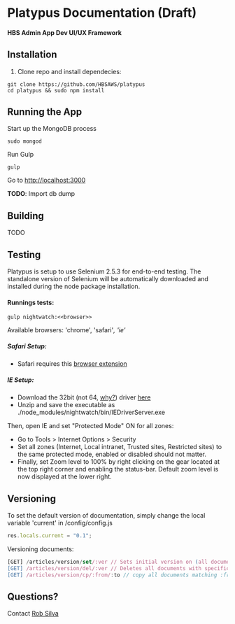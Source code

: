 # Platypus Documentation (Draft)

#### HBS Admin App Dev UI/UX Framework

## Installation
1) Clone repo and install dependecies:
```shell
git clone https://github.com/HBSAWS/platypus
cd platypus && sudo npm install
```

## Running the App
Start up the MongoDB process
```shell
sudo mongod  
```
Run Gulp
```shell
gulp  
```
Go to [http://localhost:3000](http://localhost:3000)

**TODO**: Import db dump

## Building
TODO

## Testing
Platypus is setup to use Selenium 2.5.3 for end-to-end testing. The standalone version of Selenium will be automatically downloaded and installed during the node package installation. 

#### Runnings tests:
```shell
gulp nightwatch:<<browser>> 
```
Available browsers: 'chrome', 'safari'*, 'ie'*

##### Safari Setup:
* Safari requires this [browser extension](http://selenium-release.storage.googleapis.com/index.html?path=2.48/)

##### IE Setup:
* Download the 32bit (not 64, [why?](https://github.com/seleniumhq/selenium-google-code-issue-archive/issues/5116)) driver [here](http://selenium-release.storage.googleapis.com/index.html?path=2.48/)
* Unzip and save the executable as ./node_modules/nightwatch/bin/IEDriverServer.exe

Then, open IE and set "Protected Mode" ON for all zones:
* Go to Tools > Internet Options > Security
* Set all zones (Internet, Local intranet, Trusted sites, Restricted sites) to the same protected mode, enabled or disabled should not matter.
* Finally, set Zoom level to 100% by right clicking on the gear located at the top right corner and enabling the status-bar. Default zoom level is now displayed at the lower right.

## Versioning
To set the default version of documentation, simply change the local variable 'current' in /config/config.js
```javascript
res.locals.current = "0.1";
```
Versioning documents:
```javascript
[GET] /articles/version/set/:ver // Sets initial version on (all documents)
[GET] /articles/version/del/:ver // Deletes all documents with specific version
[GET] /articles/version/cp/:from/:to // copy all documents matching :from, updating version tag to :to
````

## Questions?
Contact [Rob Silva](mailto:rsilva@hbs.edu)  



